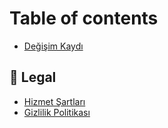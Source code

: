 # Table of contents

* [Değişim Kaydı](README.md)

## 📙 Legal

* [Hizmet Şartları](legal/hizmet-sartlari.md)
* [Gizlilik Politikası](legal/gizlilik-politikasi.md)
